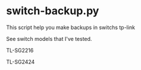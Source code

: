 # switch-backup.py

This script help you make backups in switchs tp-link

See switch models that I've tested.

TL-SG2216

TL-SG2424
